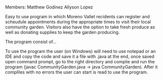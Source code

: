 Members:
  Matthew Godinez 
  Allyson Lopez

Easy to use program in which Moreno Vallet recidents can register and scheudule appointments during the appropriate times to visit their local community garden. 
Visitors also have the option to take fresh produce as well as donating supplies to keep the garden producing.

The program consist of...


To use the program the user (on Windows) will need to use notepad or an IDE and copy the code and save it a file with .java at the end, once saved open command prompt, go to the right directory
and complie and run the program (javac CommunityGarden.java -> java CommunityGarden).
After it compliles with no errors the user can start is read to use the program. 
